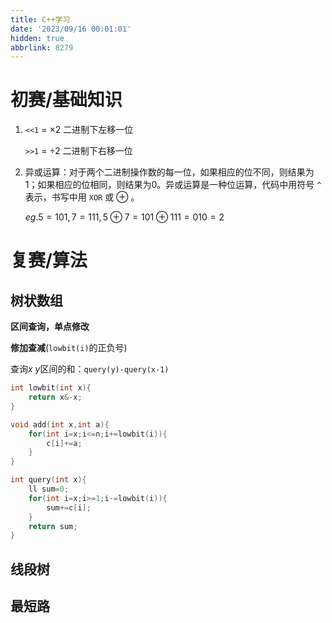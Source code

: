 ```yaml
---
title: C++学习
date: '2023/09/16 00:01:01'
hidden: true
abbrlink: 8279
---
```


# 初赛/基础知识

1. `<<1` $=$ $\times2$ 二进制下左移一位
   
   `>>1` $=$ $\div2$ 二进制下右移一位

2. 异或运算：对于两个二进制操作数的每一位，如果相应的位不同，则结果为1；如果相应的位相同，则结果为0。异或运算是一种位运算，代码中用符号 `^` 表示，书写中用 `XOR` 或 $\oplus$ 。
   
   $eg. 5=101,7=111,5\oplus7=101\oplus111=010=2$

# 复赛/算法

## 树状数组

**区间查询，单点修改**

**修加查减**(`lowbit(i)`的正负号)

查询$x~y$区间的和：`query(y)-query(x-1)`

```C++
int lowbit(int x){
	return x&-x;
}

void add(int x,int a){
	for(int i=x;i<=n;i+=lowbit(i)){
		c[i]+=a;
	}
}

int query(int x){
	ll sum=0;
	for(int i=x;i>=1;i-=lowbit(i)){
		sum+=c[i];
	}
	return sum;
}
```

## 线段树

## 最短路

